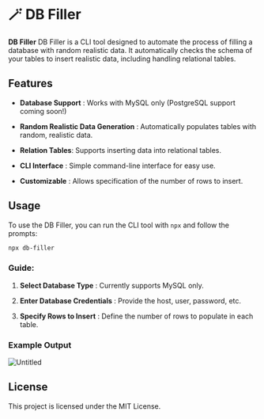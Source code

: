 
# 🪄 DB Filler 
**DB Filler** DB Filler is a CLI tool designed to automate the process of filling a database with random realistic data. It automatically checks the schema of your tables to insert realistic data, including handling relational tables.
## Features 
 
- **Database Support** : Works with MySQL only (PostgreSQL support coming soon!)
 
- **Random Realistic Data Generation** : Automatically populates tables with random, realistic data.

- **Relation Tables**: Supports inserting data into relational tables.
 
- **CLI Interface** : Simple command-line interface for easy use.
  
- **Customizable** : Allows specification of the number of rows to insert.

## Usage 
To use the DB Filler, you can run the CLI tool with `npx` and follow the prompts:

```bash
npx db-filler
```

### Guide: 
 
1. **Select Database Type** : Currently supports MySQL only.
 
2. **Enter Database Credentials** : Provide the host, user, password, etc.
 
3. **Specify Rows to Insert** : Define the number of rows to populate in each table.

### Example Output 
![Untitled](https://github.com/user-attachments/assets/2e0e525d-cf06-49c5-b040-b2fe11ff5d83)


## License 
This project is licensed under the MIT License.

